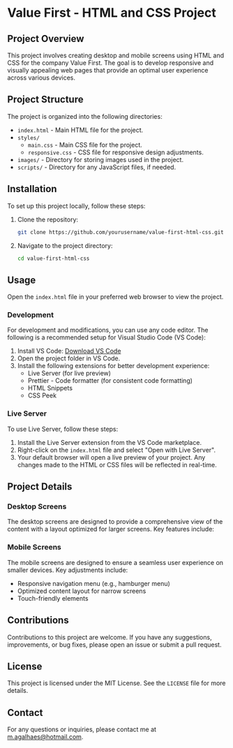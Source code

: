 # Value First - HTML and CSS Project

## Project Overview

This project involves creating desktop and mobile screens using HTML and CSS for the company Value First. The goal is to develop responsive and visually appealing web pages that provide an optimal user experience across various devices.

## Project Structure

The project is organized into the following directories:

- `index.html` - Main HTML file for the project.
- `styles/`
  - `main.css` - Main CSS file for the project.
  - `responsive.css` - CSS file for responsive design adjustments.
- `images/` - Directory for storing images used in the project.
- `scripts/` - Directory for any JavaScript files, if needed.

## Installation

To set up this project locally, follow these steps:

1. Clone the repository:
   ```sh
   git clone https://github.com/yourusername/value-first-html-css.git
   ```
2. Navigate to the project directory:
   ```sh
   cd value-first-html-css
   ```

## Usage

Open the `index.html` file in your preferred web browser to view the project.

### Development

For development and modifications, you can use any code editor. The following is a recommended setup for Visual Studio Code (VS Code):

1. Install VS Code: [Download VS Code](https://code.visualstudio.com/)
2. Open the project folder in VS Code.
3. Install the following extensions for better development experience:
   - Live Server (for live preview)
   - Prettier - Code formatter (for consistent code formatting)
   - HTML Snippets
   - CSS Peek

### Live Server

To use Live Server, follow these steps:

1. Install the Live Server extension from the VS Code marketplace.
2. Right-click on the `index.html` file and select "Open with Live Server".
3. Your default browser will open a live preview of your project. Any changes made to the HTML or CSS files will be reflected in real-time.

## Project Details

### Desktop Screens

The desktop screens are designed to provide a comprehensive view of the content with a layout optimized for larger screens. Key features include:

### Mobile Screens

The mobile screens are designed to ensure a seamless user experience on smaller devices. Key adjustments include:

- Responsive navigation menu (e.g., hamburger menu)
- Optimized content layout for narrow screens
- Touch-friendly elements

## Contributions

Contributions to this project are welcome. If you have any suggestions, improvements, or bug fixes, please open an issue or submit a pull request.

## License

This project is licensed under the MIT License. See the `LICENSE` file for more details.

## Contact

For any questions or inquiries, please contact me at m.agalhaes@hotmail.com.

